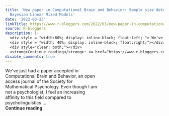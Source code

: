 ```yaml
---
title: 'New paper in Computational Brain and Behavior: Sample size determination in
  Bayesian Linear Mixed Models'
date: '2022-03-23'
linkTitle: https://www.r-bloggers.com/2022/03/new-paper-in-computational-brain-and-behavior-sample-size-determination-in-bayesian-linear-mixed-models/
source: R-bloggers
description: |-
  <div style = "width:60%; display: inline-block; float:left; "> We've just had a paper accepted in Computational Brain and Behavior, an open access journal of the Society for Mathematical Psychology. Even though I am not a psychologist, I feel an increasing affinity to this field compared to psycholinguistics ...</div>
  <div style = "width: 40%; display: inline-block; float:right;"></div>
  <div style="clear: both;"></div>
  <strong>Continue reading</strong>: <a href="https://www.r-bloggers.com/2022/03/new-paper-in-computational-brain-and-behavior-sample-size-determination-in-bayesian-linear-mixed-mod ...
disable_comments: true
---
```

<div style = "width:60%; display: inline-block; float:left; "> We've just had a paper accepted in Computational Brain and Behavior, an open access journal of the Society for Mathematical Psychology. Even though I am not a psychologist, I feel an increasing affinity to this field compared to psycholinguistics ...</div>
<div style = "width: 40%; display: inline-block; float:right;"></div>
<div style="clear: both;"></div>
<strong>Continue reading</strong>: <a href="https://www.r-bloggers.com/2022/03/new-paper-in-computational-brain-and-behavior-sample-size-determination-in-bayesian-linear-mixed-mod ...